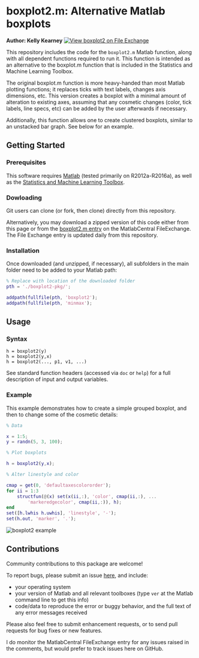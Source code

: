 # boxplot2.m: Alternative Matlab boxplots
**Author: Kelly Kearney**
[![View boxplot2 on File Exchange](https://www.mathworks.com/matlabcentral/images/matlab-file-exchange.svg)](https://www.mathworks.com/matlabcentral/fileexchange/59303-boxplot2)


This repository includes the code for the `boxplot2.m` Matlab function, along with all dependent functions required to run it.  This function is intended as an alternative to the boxplot.m function that is included in the Statistics and Machine Learning Toolbox. 

The original boxplot.m function is more heavy-handed than most Matlab plotting functions; it replaces ticks with text labels, changes axis dimensions, etc. This version creates a boxplot with a minimal amount of alteration to existing axes, assuming that any cosmetic changes (color, tick labels, line specs, etc) can be added by the user afterwards if necessary.  

Additionally, this function allows one to create clustered boxplots, similar to an unstacked bar graph.  See below for an example.

## Getting Started

### Prerequisites

This software requires [Matlab](http://www.mathworks.com/products/matlab/) (tested primarily on R2012a-R2016a), as well as the [Statistics and Machine Learning Toolbox](http://www.mathworks.com/products/statistics/).

### Dowloading

Git users can clone (or fork, then clone) directly from this repository.

Alternatively, you may download a zipped version of this code either from this page or from the [boxplot2.m entry](http://www.mathworks.com/matlabcentral/fileexchange/59303-kakearney-boxplot2-pkg) on the MatlabCentral FileExchange. The File Exchange entry is updated daily from this repository.

### Installation

Once downloaded (and unzipped, if necessary), all subfolders in the main folder need to be added to your Matlab path:

```matlab
% Replace with location of the downloaded folder
pth = './boxplot2-pkg/';

addpath(fullfile(pth, 'boxplot2'); 
addpath(fullfile(pth, 'minmax'); 
```

## Usage

### Syntax

```
h = boxplot2(y)
h = boxplot2(y,x)
h = boxplot2(..., p1, v1, ...)
```

See standard function headers (accessed via `doc` or `help`) for a full description of input and output variables.

### Example

This example demonstrates how to create a simple grouped boxplot, and then to change some of the cosmetic details:

```matlab
% Data

x = 1:5;
y = randn(5, 3, 100);

% Plot boxplots

h = boxplot2(y,x);

% Alter linestyle and color

cmap = get(0, 'defaultaxescolororder');
for ii = 1:3
    structfun(@(x) set(x(ii,:), 'color', cmap(ii,:), ...
        'markeredgecolor', cmap(ii,:)), h);
end
set([h.lwhis h.uwhis], 'linestyle', '-');
set(h.out, 'marker', '.');
```

![boxplot2 example](./boxplot2_readme.png)

## Contributions

Community contributions to this package are welcome!

To report bugs, please submit an issue [here](https://github.com/kakearney/boxplot2-pkg/issues), and include:

- your operating system
- your version of Matlab and all relevant toolboxes (type `ver` at the Matlab command line to get this info)
- code/data to reproduce the error or buggy behavior, and the full text of any error messages received

Please also feel free to submit enhancement requests, or to send pull requests for bug fixes or new features.

I do monitor the MatlabCentral FileExchange entry for any issues raised in the comments, but would prefer to track issues here on GitHub.
